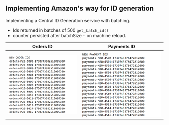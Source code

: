 ## Implementing Amazon's way for ID generation

Implementing a Central ID Generation service with batching.

- Ids returned in batches of 500 `get_batch_id()`
- counter persisted after batchSize - on machine reload.

Orders ID        |  Payments ID
:-------------------------:|:-------------------------:
![alt text](../images/batchid-orders.png)  | ![alt text](../images/batchid-payments.png)